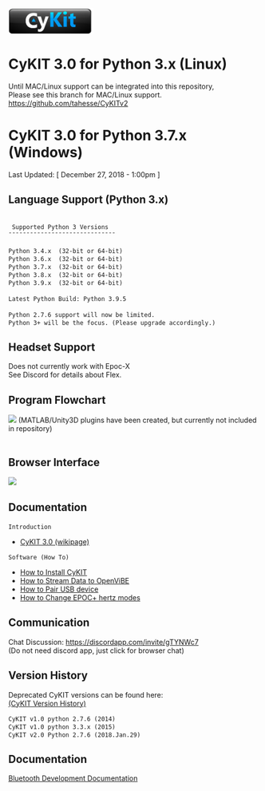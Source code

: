 <img src="https://raw.githubusercontent.com/CymatiCorp/CyKit/git-images/Images/CyKIT5.png" width=34% height=34%  />


CyKIT 3.0 for Python 3.x (Linux)
=
Until MAC/Linux support can be integrated into this repository, <br>
Please see this branch for MAC/Linux support. <br>
https://github.com/tahesse/CyKITv2

CyKIT 3.0 for Python 3.7.x (Windows)
=

Last Updated: [ December 27, 2018 - 1:00pm ]

Language Support (Python 3.x)
----------------
```

 Supported Python 3 Versions
¯¯¯¯¯¯¯¯¯¯¯¯¯¯¯¯¯¯¯¯¯¯¯¯¯¯¯¯¯¯

Python 3.4.x  (32-bit or 64-bit)
Python 3.6.x  (32-bit or 64-bit) 
Python 3.7.x  (32-bit or 64-bit) 
Python 3.8.x  (32-bit or 64-bit) 
Python 3.9.x  (32-bit or 64-bit)

Latest Python Build: Python 3.9.5

Python 2.7.6 support will now be limited.
Python 3+ will be the focus. (Please upgrade accordingly.)

```

Headset Support
----------------
Does not currently work with Epoc-X  <br>
See Discord for details about Flex. 

Program Flowchart
-------------------

<img src="https://raw.githubusercontent.com/CymatiCorp/CyKit/git-images/Images/CyKIT-Flowchart.png" />
(MATLAB/Unity3D plugins have been created, but currently not included in repository) <br><br>

Browser Interface
-------------------

<img src="https://raw.githubusercontent.com/CymatiCorp/CyKit/git-images/Images/CyKIT-Preview.png" />

Documentation
-------------------
```
Introduction
```
* [CyKIT 3.0 (wikipage)](https://github.com/CymatiCorp/CyKit/wiki/CyKIT-3.0-Documentation)
```
Software (How To)
```
* [How to Install CyKIT](https://github.com/CymatiCorp/CyKit/wiki/How-to-Install-CyKIT)
* [How to Stream Data to OpenViBE](https://github.com/CymatiCorp/CyKit/wiki/How-to-Stream-Data-to-OpenViBE)
* [How to Pair USB device](https://github.com/CymatiCorp/CyKit/wiki/How-to-Pair-USB-device)
* [How to Change EPOC+ hertz modes](https://github.com/CymatiCorp/CyKit/wiki//How-to-Change-EPOC(plus)--modes)  


Communication
-
Chat Discussion: https://discordapp.com/invite/gTYNWc7 <br>
(Do not need discord app, just click for browser chat)

Version History
-
Deprecated CyKIT versions can be found here: <br>
[(CyKIT Version History)](https://github.com/CymatiCorp/CyKit/tree/git-images/History/) <br>

```
CyKIT v1.0 python 2.7.6 (2014)
CyKIT v1.0 python 3.3.x (2015)
CyKIT v2.0 Python 2.7.6 (2018.Jan.29)
```

Documentation
-

[Bluetooth Development Documentation](https://github.com/CymatiCorp/CyKit/blob/git-images/Documentation/Bluetooth_Development-Epoc.pdf)


<br><br>
